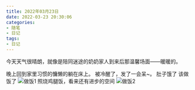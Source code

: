 ```yaml
---
title: 2022年03月23日
date: 2022-03-23 20:30:06
categories:
- 随笔
- 日记
tags:
- 日记
---
```


今天天气很晴朗，就像是陪同迷途的奶奶家人到来后那温馨场面——暖暖的。

晚上回到家里习惯的慵懒的躺在床上。
被冷醒了，发了一会呆~。 肚子饿了
该做饭了
![做饭1](https://gitee.com/feizudefanfan/feizhufanfan_image/raw/master/blog/20220324003525.png)
照烧鸡腿饭，看来还有进步的空间
![做饭2](https://gitee.com/feizudefanfan/feizhufanfan_image/raw/master/blog/20220324003559.png)
